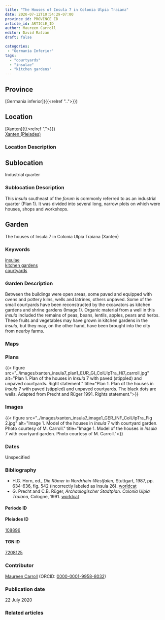 ```yaml
---
title: "The Houses of Insula 7 in Colonia Ulpia Traiana"
date: 2020-07-12T10:54:29-07:00
province_id: PROVINCE_ID
article_id: ARTICLE_ID
author: Maureen Carroll
editor: David Ratzan
draft: false

categories:
 - "Germania Inferior"
tags:
  - "courtyards"
  - "insulae"
  - "kitchen gardens"
---
```


## Province
[Germania inferior]({{<relref "..">}})

## Location

[Xanten]({{<relref ".">}}) \
[Xanten (Pleiades)](https://pleiades.stoa.org/places/108896)

### Location Description

<!-- LEAVE THIS BLANK FOR NOW -->

## Sublocation
Industrial quarter

### Sublocation Description

This *insula* southeast of the *forum* is commonly referred to as an industrial quarter (Plan 1). It was divided into several long, narrow plots on which were houses, shops and workshops.  

## Garden

The houses of Insula 7 in Colonia Ulpia Traiana (Xanten)

### Keywords

[insulae](http://vocab.getty.edu/page/aat/300000325) \
[kitchen gardens](http://vocab.getty.edu/page/aat/300008110) \
[courtyards](http://vocab.getty.edu/page/aat/300004095)

### Garden Description
Between the buildings were open areas, some paved and equipped with ovens and pottery kilns, wells and latrines, others unpaved. Some of the small courtyards have been reconstructed by the excavators as kitchen gardens and shrine gardens (Image 1). Organic material from a well in this *insula* included the remains of peas, beans, lentils, apples, pears and herbs.  These fruits and vegetables may have grown in kitchen gardens in the *insula*, but they may, on the other hand, have been brought into the city from nearby farms.

### Maps

<!--
{{< figure src="IMG_URL" alt="ALT_TEXT" title="CAPTION" >}}
-->

### Plans
{{< figure src="../images/xanten_insula7_plan1_EUR_GI_ColUlpTra_Hi7_carroll.jpg" alt="Plan 1. Plan of the houses in *Insula* 7 with paved (stippled) and unpaved courtyards. Right statement." title="Plan 1. Plan of the houses in *Insula* 7 with paved (stippled) and unpaved courtyards. The black dots are wells. Adapted from Precht and Rüger 1991. Rights statement.">}}

### Images
{{< figure src="../images/xanten_insula7_image1_GER_INF_ColUlpTra_Fig 2.jpg" alt="Image 1. Model of the houses in *Insula* 7 with courtyard garden. Photo courtesy of M. Carroll." title="Image 1. Model of the houses in *Insula* 7 with courtyard garden. Photo courtesy of M. Carroll.">}}

### Dates
Unspecified

### Bibliography
- H.G. Horn, ed., *Die Römer in Nordrhein-Westfalen*, Stuttgart, 1987, pp. 634-636, fig. 542 (incorrectly labeled as Insula 26). [worldcat](http://www.worldcat.org/oclc/462024461)
- G. Precht and C.B. Rüger, *Archaologischer Stadtplan. Colonia Ulpia Traiana*, Cologne, 1991. [worldcat](http://www.worldcat.org/oclc/28844426)

#### Periodo ID

<!-- [PERIODO_ID](https://pleiades.stoa.org/places/PLEIADES_ID) -->

#### Pleiades ID

[108896](https://pleiades.stoa.org/places/108896)

#### TGN ID
[7208125](http://vocab.getty.edu/page/tgn/7208125)

### Contributor

[Maureen Carroll](link) (ORCID: [0000-0001-9958-8032](https://orcid.org/0000-0001-9958-8032))  

### Publication date
22 July 2020

### Related articles

<!-- Links to other related articles. Leave blank for now -->